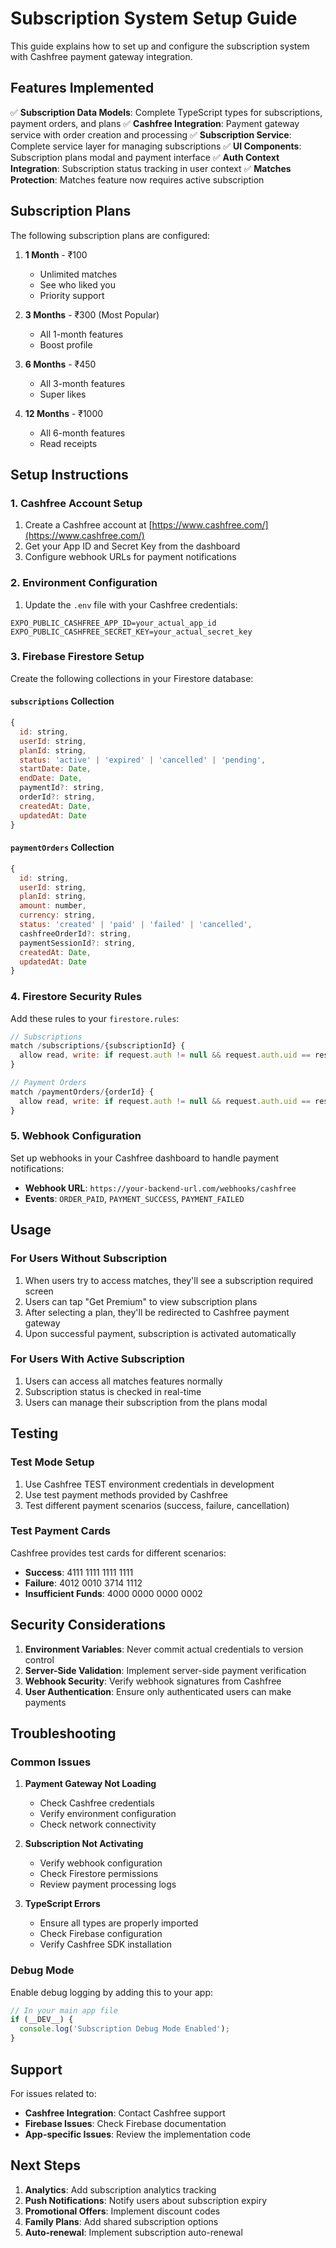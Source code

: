 # Subscription System Setup Guide

This guide explains how to set up and configure the subscription system with Cashfree payment gateway integration.

## Features Implemented

✅ **Subscription Data Models**: Complete TypeScript types for subscriptions, payment orders, and plans
✅ **Cashfree Integration**: Payment gateway service with order creation and processing
✅ **Subscription Service**: Complete service layer for managing subscriptions
✅ **UI Components**: Subscription plans modal and payment interface
✅ **Auth Context Integration**: Subscription status tracking in user context
✅ **Matches Protection**: Matches feature now requires active subscription

## Subscription Plans

The following subscription plans are configured:

1. **1 Month** - ₹100
   - Unlimited matches
   - See who liked you
   - Priority support

2. **3 Months** - ₹300 (Most Popular)
   - All 1-month features
   - Boost profile

3. **6 Months** - ₹450
   - All 3-month features
   - Super likes

4. **12 Months** - ₹1000
   - All 6-month features
   - Read receipts

## Setup Instructions

### 1. Cashfree Account Setup

1. Create a Cashfree account at [https://www.cashfree.com/](https://www.cashfree.com/)
2. Get your App ID and Secret Key from the dashboard
3. Configure webhook URLs for payment notifications

### 2. Environment Configuration

1. Update the `.env` file with your Cashfree credentials:
```env
EXPO_PUBLIC_CASHFREE_APP_ID=your_actual_app_id
EXPO_PUBLIC_CASHFREE_SECRET_KEY=your_actual_secret_key
```

### 3. Firebase Firestore Setup

Create the following collections in your Firestore database:

#### `subscriptions` Collection
```javascript
{
  id: string,
  userId: string,
  planId: string,
  status: 'active' | 'expired' | 'cancelled' | 'pending',
  startDate: Date,
  endDate: Date,
  paymentId?: string,
  orderId?: string,
  createdAt: Date,
  updatedAt: Date
}
```

#### `paymentOrders` Collection
```javascript
{
  id: string,
  userId: string,
  planId: string,
  amount: number,
  currency: string,
  status: 'created' | 'paid' | 'failed' | 'cancelled',
  cashfreeOrderId?: string,
  paymentSessionId?: string,
  createdAt: Date,
  updatedAt: Date
}
```

### 4. Firestore Security Rules

Add these rules to your `firestore.rules`:

```javascript
// Subscriptions
match /subscriptions/{subscriptionId} {
  allow read, write: if request.auth != null && request.auth.uid == resource.data.userId;
}

// Payment Orders
match /paymentOrders/{orderId} {
  allow read, write: if request.auth != null && request.auth.uid == resource.data.userId;
}
```

### 5. Webhook Configuration

Set up webhooks in your Cashfree dashboard to handle payment notifications:

- **Webhook URL**: `https://your-backend-url.com/webhooks/cashfree`
- **Events**: `ORDER_PAID`, `PAYMENT_SUCCESS`, `PAYMENT_FAILED`

## Usage

### For Users Without Subscription

1. When users try to access matches, they'll see a subscription required screen
2. Users can tap "Get Premium" to view subscription plans
3. After selecting a plan, they'll be redirected to Cashfree payment gateway
4. Upon successful payment, subscription is activated automatically

### For Users With Active Subscription

1. Users can access all matches features normally
2. Subscription status is checked in real-time
3. Users can manage their subscription from the plans modal

## Testing

### Test Mode Setup

1. Use Cashfree TEST environment credentials in development
2. Use test payment methods provided by Cashfree
3. Test different payment scenarios (success, failure, cancellation)

### Test Payment Cards

Cashfree provides test cards for different scenarios:
- **Success**: 4111 1111 1111 1111
- **Failure**: 4012 0010 3714 1112
- **Insufficient Funds**: 4000 0000 0000 0002

## Security Considerations

1. **Environment Variables**: Never commit actual credentials to version control
2. **Server-Side Validation**: Implement server-side payment verification
3. **Webhook Security**: Verify webhook signatures from Cashfree
4. **User Authentication**: Ensure only authenticated users can make payments

## Troubleshooting

### Common Issues

1. **Payment Gateway Not Loading**
   - Check Cashfree credentials
   - Verify environment configuration
   - Check network connectivity

2. **Subscription Not Activating**
   - Verify webhook configuration
   - Check Firestore permissions
   - Review payment processing logs

3. **TypeScript Errors**
   - Ensure all types are properly imported
   - Check Firebase configuration
   - Verify Cashfree SDK installation

### Debug Mode

Enable debug logging by adding this to your app:

```javascript
// In your main app file
if (__DEV__) {
  console.log('Subscription Debug Mode Enabled');
}
```

## Support

For issues related to:
- **Cashfree Integration**: Contact Cashfree support
- **Firebase Issues**: Check Firebase documentation
- **App-specific Issues**: Review the implementation code

## Next Steps

1. **Analytics**: Add subscription analytics tracking
2. **Push Notifications**: Notify users about subscription expiry
3. **Promotional Offers**: Implement discount codes
4. **Family Plans**: Add shared subscription options
5. **Auto-renewal**: Implement subscription auto-renewal